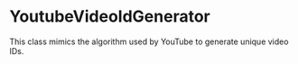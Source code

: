 # YoutubeVideoIdGenerator
This class mimics the algorithm used by YouTube to generate unique video IDs.
